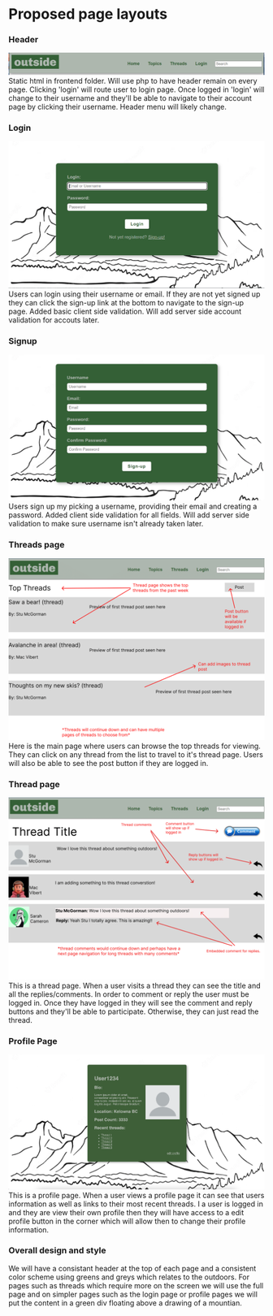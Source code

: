 # Proposed page layouts
### Header 
![](pages-images/header.png)
Static html in frontend folder. Will use php to have header remain on every page. Clicking 'login' will route user to login page. Once logged in 'login' will change to their username and they'll be able to navigate to their account page by clicking their username. Header menu will likely change.
### Login 
![](pages-images/login.png)
Users can login using their username or email. If they are not yet signed up they can click the sign-up link at the bottom to navigate to the sign-up page. Added basic client side validation. Will add server side account validation for accouts later. 
### Signup
![](pages-images/signup.png)
Users sign up my picking a username, providing their email and creating a password. Added client side validation for all fields. Will add server side validation to make sure username isn't already taken later. 
### Threads page
![](pages-images/threads.png)
Here is the main page where users can browse the top threads for viewing. They can click on any thread from the list to travel to it's thread page. Users will also be able to see the post button if they are logged in. 
### Thread page
![](pages-images/thread.png)
This is a thread page. When a user visits a thread they can see the title and all the replies/comments. In order to comment or reply the user must be logged in. Once they have logged in they will see the comment and reply buttons and they'll be able to participate. Otherwise, they can just read the thread. 
### Profile Page
![](pages-images/profile.png)
This is a profile page. When a user views a profile page it can see that users information as well as links to their most recent threads. I a user is logged in and they are view their own profile then they will have access to a edit profile button in the corner which will allow then to change their profile information.

### Overall design and style
We will have a consistant header at the top of each page and a consistent color scheme using greens and greys which relates to the outdoors. For pages such as threads which require more on the screen we will use the full page and on simpler pages such as the login page or profile pages we will put the content in a green div floating above a drawing of a mountian. 
